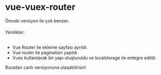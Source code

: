 # vue-vuex-router

Önceki versiyon ile çok benzer.

###### Yenilikler:
- Vue Router ile ekleme sayfası ayrıldı.
- Vue router ile pagination yapıldı
- Vuex kullanılarak bir yapı oluşturuldu ve localstorage ile entegre edildi.

Buradan canlı versiyonuna ulaşabilirsin!